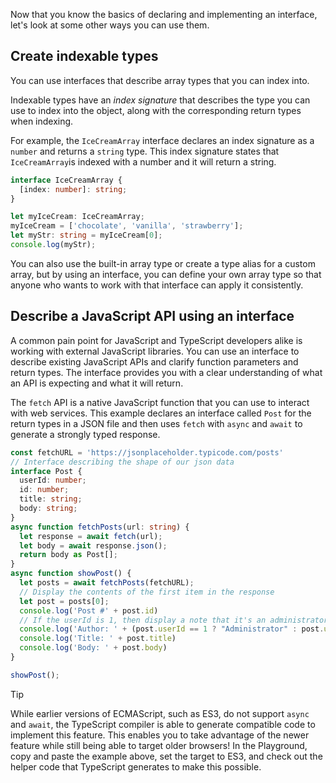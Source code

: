 Now that you know the basics of declaring and implementing an interface, let's look at some other ways you can use them.

## Create indexable types

You can use interfaces that describe array types that you can index into.

Indexable types have an *index signature* that describes the type you can use to index into the object, along with the corresponding return types when indexing.

For example, the `IceCreamArray` interface declares an index signature as a `number` and returns a `string` type. This index signature states that `IceCreamArray`is indexed with a number and it will return a string.

```typescript
interface IceCreamArray {
  [index: number]: string;
}

let myIceCream: IceCreamArray;
myIceCream = ['chocolate', 'vanilla', 'strawberry'];
let myStr: string = myIceCream[0];
console.log(myStr);
```

You can also use the built-in array type or create a type alias for a custom array, but by using an interface, you can define your own array type so that anyone who wants to work with that interface can apply it consistently.

## Describe a JavaScript API using an interface

A common pain point for JavaScript and TypeScript developers alike is working with external JavaScript libraries. You can use an interface to describe existing JavaScript APIs and clarify function parameters and return types. The interface provides you with a clear understanding of what an API is expecting and what it will return.

The `fetch` API is a native JavaScript function that you can use to interact with web services. This example declares an interface called `Post` for the return types in a JSON file and then uses `fetch` with `async` and `await` to generate a strongly typed response.

```typescript
const fetchURL = 'https://jsonplaceholder.typicode.com/posts'
// Interface describing the shape of our json data
interface Post {
  userId: number;
  id: number;
  title: string;
  body: string;
}
async function fetchPosts(url: string) {
  let response = await fetch(url);
  let body = await response.json();
  return body as Post[];
}
async function showPost() {
  let posts = await fetchPosts(fetchURL);
  // Display the contents of the first item in the response
  let post = posts[0];
  console.log('Post #' + post.id)
  // If the userId is 1, then display a note that it's an administrator
  console.log('Author: ' + (post.userId == 1 ? "Administrator" : post.userId.toString()))
  console.log('Title: ' + post.title)
  console.log('Body: ' + post.body)
}

showPost();
```

> [!TIP]
> While earlier versions of ECMAScript, such as ES3, do not support `async` and `await`, the TypeScript compiler is able to generate compatible code to implement this feature. This enables you to take advantage of the newer feature while still being able to target older browsers! In the Playground, copy and paste the example above, set the target to ES3, and check out the helper code that TypeScript generates to make this possible.
